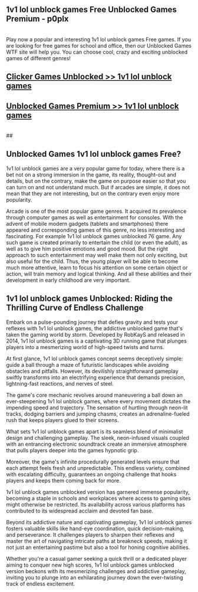 ## 1v1 lol unblock games Free Unblocked Games Premium - p0plx <br>
<br>
Play now a popular and interesting 1v1 lol unblock games Free games. If you are looking for free games for school and office, then our Unblocked Games WTF site will help you. You can choose cool, crazy and exciting unblocked games of different genres!


##  [Clicker Games Unblocked >> 1v1 lol unblock games](http://freeplayer.one?title=1v1_lol_unblock_games&ref=05)

##  [Unblocked Games Premium >> 1v1 lol unblock games](http://freeplayer.one?title=1v1_lol_unblock_games&ref=05)
  <br>
  ##



## Unblocked Games 1v1 lol unblock games Free?

1v1 lol unblock games are a very popular game for today, where there is a bet not on a strong immersion in the game, its reality, thought-out and details, but on the contrary, make the game on purpose easier so that you can turn on and not understand much. But if arcades are simple, it does not mean that they are not interesting, but on the contrary even enjoy more popularity.

Arcade is one of the most popular game genres. It acquired its prevalence through computer games as well as entertainment for consoles. With the advent of mobile modern gadgets (tablets and smartphones) there appeared and corresponding games of this genre, no less interesting and fascinating. For example 1v1 lol unblock games unblocked 76 game. Any such game is created primarily to entertain the child (or even the adult), as well as to give him positive emotions and good mood. But the right approach to such entertainment may well make them not only exciting, but also useful for the child. Thus, the young player will be able to become much more attentive, learn to focus his attention on some certain object or action, will train memory and logical thinking. And all these abilities and their development in early childhood are very important.

##  1v1 lol unblock games Unblocked: Riding the Thrilling Curve of Endless Challenge

Embark on a pulse-pounding journey that defies gravity and tests your reflexes with 1v1 lol unblock games, the addictive unblocked game that's taken the gaming world by storm. Developed by RobKayS and released in 2014, 1v1 lol unblock games is a captivating 3D running game that plunges players into a mesmerizing world of high-speed twists and turns.

At first glance, 1v1 lol unblock games concept seems deceptively simple: guide a ball through a maze of futuristic landscapes while avoiding obstacles and pitfalls. However, its devilishly straightforward gameplay swiftly transforms into an electrifying experience that demands precision, lightning-fast reactions, and nerves of steel.

The game's core mechanic revolves around maneuvering a ball down an ever-steepening 1v1 lol unblock games, where every movement dictates the impending speed and trajectory. The sensation of hurtling through neon-lit tracks, dodging barriers and jumping chasms, creates an adrenaline-fueled rush that keeps players glued to their screens.

What sets 1v1 lol unblock games apart is its seamless blend of minimalist design and challenging gameplay. The sleek, neon-infused visuals coupled with an entrancing electronic soundtrack create an immersive atmosphere that pulls players deeper into the games hypnotic grip.

Moreover, the game's infinite procedurally generated levels ensure that each attempt feels fresh and unpredictable. This endless variety, combined with escalating difficulty, guarantees an ongoing challenge that hooks players and keeps them coming back for more.

1v1 lol unblock games unblocked version has garnered immense popularity, becoming a staple in schools and workplaces where access to gaming sites might otherwise be restricted. Its availability across various platforms has contributed to its widespread acclaim and devoted fan base.

Beyond its addictive nature and captivating gameplay, 1v1 lol unblock games fosters valuable skills like hand-eye coordination, quick decision-making, and perseverance. It challenges players to sharpen their reflexes and master the art of navigating intricate paths at breakneck speeds, making it not just an entertaining pastime but also a tool for honing cognitive abilities.

Whether you're a casual gamer seeking a quick thrill or a dedicated player aiming to conquer new high scores, 1v1 lol unblock games unblocked version beckons with its mesmerizing challenges and addictive gameplay, inviting you to plunge into an exhilarating journey down the ever-twisting track of endless excitement.